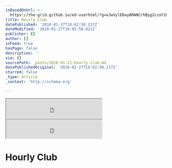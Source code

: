 ```yaml
---
isBasedOnUrl: >-
  https://the-grid.github.io/ed-userhtml/?g=eJwVylEKwyAMANCrhByg2ccoY1QHvUixVk3A2qKRstuv-308n_tKnxqimUVjL1uzk-wJWvUGWfVsbyI-es3fwf-v7C6FRqsrJdTlOb6GJBHBZTWIcMmmbPBmBA6S-NbxgUB2Imd_OLMjuw
title: Hourly Club
datePublished: '2018-01-27T18:02:50.217Z'
dateModified: '2018-01-27T18:02:50.022Z'
publisher: {}
author: []
inFeed: true
hasPage: false
description: ''
via: {}
sourcePath: _posts/2018-01-21-hourly-club.md
datePublishedOriginal: '2018-01-27T18:02:50.217Z'
starred: false
_type: Article
_context: 'http://schema.org'

---
```

<iframe src="https://the-grid.github.io/ed-userhtml/?g=eJxtylEKwjAMgOGrhBxg8UGGSFvBi0i2tU2gq9KmiLd3vvv6_b9jkBaTF7NXvxLJc7TymdYyFrr9wl0tjbr14HTP0Nvq8d-rO-fYaeFaY3uc58uUNSFwMY8Ib91MPB6MIFGzHDqfECg44vAFGpQr9g" height="60" style=""></iframe>

<iframe src="https://the-grid.github.io/ed-userhtml/?g=eJwVylEKwyAMANCrhByg2ccoY1QHvUixVk3A2qKRstuv-308n_tKnxqimUVjL1uzk-wJWvUGWfVsbyI-es3fwf-v7C6FRqsrJdTlOb6GJBHBZTWIcMmmbPBmBA6S-NbxgUB2Imd_OLMjuw" height="60" style=""></iframe>

# Hourly Club